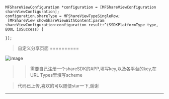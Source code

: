 
```
MFShareViewConfiguration *configuration = [MFShareViewConfiguration shareViewConfiguration];
configuration.shareType = MFShareViewTypeSingleRow;
 [MFShareView showShareViewWithContent:param shareViewConfiguration:configuration result:^(SSDKPlatformType type, BOOL isSuccess) {

}];
```
>自定义分享页面
==========

![image](https://github.com/Josin22/JSShareView/blob/master/Gif/gig.gif)   

>>需要自己注册一个shareSDK的APP,填写key,以及各平台的key,在URL Types里填写scheme

>代码已上传,喜欢的可以随便star一下,谢谢
-------
